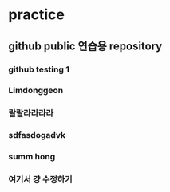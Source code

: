 # practice

## github public 연습용 repository

### github testing 1
### Limdonggeon
### 랄랄라라라라
### sdfasdogadvk
### summ hong
### 여기서 걍 수정하기
